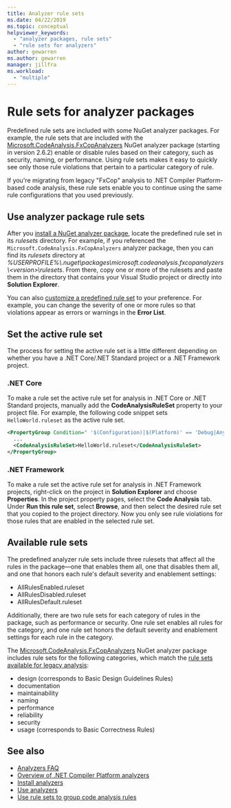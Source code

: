 ```yaml
---
title: Analyzer rule sets
ms.date: 04/22/2019
ms.topic: conceptual
helpviewer_keywords:
  - "analyzer packages, rule sets"
  - "rule sets for analyzers"
author: gewarren
ms.author: gewarren
manager: jillfra
ms.workload:
  - "multiple"
---
```

# Rule sets for analyzer packages

Predefined rule sets are included with some NuGet analyzer packages. For example, the rule sets that are included with the [Microsoft.CodeAnalysis.FxCopAnalyzers](https://www.nuget.org/packages/Microsoft.CodeAnalysis.FxCopAnalyzers/) NuGet analyzer package (starting in version 2.6.2) enable or disable rules based on their category, such as security, naming, or performance. Using rule sets makes it easy to quickly see only those rule violations that pertain to a particular category of rule.

If you're migrating from legacy "FxCop" analysis to .NET Compiler Platform-based code analysis, these rule sets enable you to continue using the same rule configurations that you used previously.

## Use analyzer package rule sets

After you [install a NuGet analyzer package](install-roslyn-analyzers.md), locate the predefined rule set in its *rulesets* directory. For example, if you referenced the `Microsoft.CodeAnalysis.FxCopAnalyzers` analyzer package, then you can find its *rulesets* directory at *%USERPROFILE%\\.nuget\packages\microsoft.codeanalysis.fxcopanalyzers\\\<version\>\rulesets*. From there, copy one or more of the rulesets and paste them in the directory that contains your Visual Studio project or directly into **Solution Explorer**.

You can also [customize a predefined rule set](how-to-create-a-custom-rule-set.md) to your preference. For example, you can change the severity of one or more rules so that violations appear as errors or warnings in the **Error List**.

## Set the active rule set

The process for setting the active rule set is a little different depending on whether you have a .NET Core/.NET Standard project or a .NET Framework project.

### .NET Core

To make a rule set the active rule set for analysis in .NET Core or .NET Standard projects, manually add the **CodeAnalysisRuleSet** property to your project file. For example, the following code snippet sets `HelloWorld.ruleset` as the active rule set.

```xml
<PropertyGroup Condition=" '$(Configuration)|$(Platform)' == 'Debug|AnyCPU' ">
  ...
  <CodeAnalysisRuleSet>HelloWorld.ruleset</CodeAnalysisRuleSet>
</PropertyGroup>
```

### .NET Framework

To make a rule set the active rule set for analysis in .NET Framework projects, right-click on the project in **Solution Explorer** and choose **Properties**. In the project property pages, select the **Code Analysis** tab. Under **Run this rule set**, select **Browse**, and then select the desired rule set that you copied to the project directory. Now you only see rule violations for those rules that are enabled in the selected rule set.

## Available rule sets

The predefined analyzer rule sets include three rulesets that affect all the rules in the package&mdash;one that enables them all, one that disables them all, and one that honors each rule's default severity and enablement settings:

- AllRulesEnabled.ruleset
- AllRulesDisabled.ruleset
- AllRulesDefault.ruleset

Additionally, there are two rule sets for each category of rules in the package, such as performance or security. One rule set enables all rules for the category, and one rule set honors the default severity and enablement settings for each rule in the category.

The [Microsoft.CodeAnalysis.FxCopAnalyzers](https://www.nuget.org/packages/Microsoft.CodeAnalysis.FxCopAnalyzers/) NuGet analyzer package includes rule sets for the following categories, which match the [rule sets available for legacy analysis](rule-set-reference.md):

- design (corresponds to Basic Design Guidelines Rules)
- documentation
- maintainability
- naming
- performance
- reliability
- security
- usage (corresponds to Basic Correctness Rules)

## See also

- [Analyzers FAQ](analyzers-faq.md)
- [Overview of .NET Compiler Platform analyzers](roslyn-analyzers-overview.md)
- [Install analyzers](install-roslyn-analyzers.md)
- [Use analyzers](use-roslyn-analyzers.md)
- [Use rule sets to group code analysis rules](using-rule-sets-to-group-code-analysis-rules.md)
